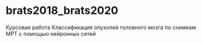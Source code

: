 # brats2018_brats2020
Курсовая работа
Классификация опухолей головного мозга по снимкам МРТ с помощью нейронных сетей
